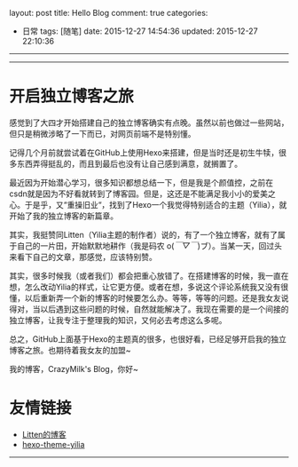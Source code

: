 layout: post
title: Hello Blog
comment: true
categories:
  - 日常
tags: [随笔]
date: 2015-12-27 14:54:36
updated: 2015-12-27 22:10:36
---

------
# 开启独立博客之旅
感觉到了大四才开始搭建自己的独立博客确实有点晚。虽然以前也做过一些网站，但只是稍微涉略了一下而已，对网页前端不是特别懂。

记得几个月前就尝试着在GitHub上使用Hexo来搭建，但是当时还是初生牛犊，很多东西弄得挺乱的，而且到最后也没有让自己感到满意，就搁置了。

最近因为开始潜心学习，很多知识都想总结一下，但是我是个颜值控，之前在csdn就是因为不好看就转到了博客园。但是，这还是不能满足我小小的爱美之心。于是乎，又“重操旧业“，找到了Hexo一个我觉得特别适合的主题（Yilia），就开始了我的独立博客的新篇章。

其实，我挺赞同Litten（Yilia主题的制作者）说的，有了一个独立博客，就有了属于自己的一片田，开始默默地耕作（我是码农 o(*￣▽￣*)ブ）。当某一天，回过头来看下自己的文章，那感觉，应该特别赞。

其实，很多时候我（或者我们）都会把重心放错了。在搭建博客的时候，我一直在想，怎么改动Yilia的样式，让它更方便。或者在想，多说这个评论系统我又没有很懂，以后重新弄一个新的博客的时候要怎么办。等等，等等的问题。还是我女友说得对，当以后遇到这些问题的时候，自然就能解决了。我现在需要的是一个间接的独立博客，让我专注于整理我的知识，又何必去考虑这么多呢。

总之，GitHub上面基于Hexo的主题真的很多，也很好看，已经足够开启我的独立博客之旅。也期待着我女友的加盟~

我的博客，CrazyMilk's Blog，你好~

# 友情链接
- [Litten的博客](http://litten.github.io/)
- [hexo-theme-yilia](https://github.com/litten/hexo-theme-yilia)

------
